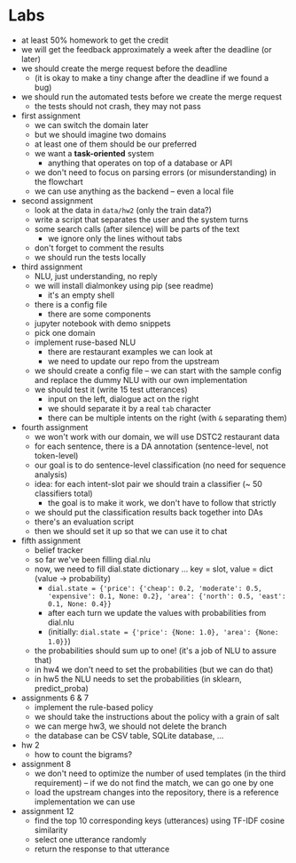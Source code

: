 # Labs

- at least 50% homework to get the credit
- we will get the feedback approximately a week after the deadline (or later)
- we should create the merge request before the deadline
	- (it is okay to make a tiny change after the deadline if we found a bug)
- we should run the automated tests before we create the merge request
	- the tests should not crash, they may not pass
- first assignment
	- we can switch the domain later
	- but we should imagine two domains
	- at least one of them should be our preferred
	- we want a **task-oriented** system
		- anything that operates on top of a database or API
	- we don't need to focus on parsing errors (or misunderstanding) in the flowchart
	- we can use anything as the backend – even a local file
- second assignment
	- look at the data in `data/hw2` (only the train data?)
	- write a script that separates the user and the system turns
	- some search calls (after silence) will be parts of the text
		- we ignore only the lines without tabs
	- don't forget to comment the results
	- we should run the tests locally
- third assignment
	- NLU, just understanding, no reply
	- we will install dialmonkey using pip (see readme)
		- it's an empty shell
	- there is a config file
		- there are some components
	- jupyter notebook with demo snippets
	- pick one domain
	- implement ruse-based NLU
		- there are restaurant examples we can look at
		- we need to update our repo from the upstream
	- we should create a config file – we can start with the sample config and replace the dummy NLU with our own implementation
	- we should test it (write 15 test utterances)
		- input on the left, dialogue act on the right
		- we should separate it by a real `tab` character
		- there can be multiple intents on the right (with `&` separating them)
- fourth assignment
	- we won't work with our domain, we will use DSTC2 restaurant data
	- for each sentence, there is a DA annotation (sentence-level, not token-level)
	- our goal is to do sentence-level classification (no need for sequence analysis)
	- idea: for each intent-slot pair we should train a classifier (~ 50 classifiers total)
		- the goal is to make it work, we don't have to follow that strictly
	- we should put the classification results back together into DAs
	- there's an evaluation script
	- then we should set it up so that we can use it to chat
- fifth assignment
	- belief tracker
	- so far we've been filling dial.nlu
	- now, we need to fill dial.state dictionary … key = slot, value = dict (value → probability)
		- `dial.state = {'price': {'cheap': 0.2, 'moderate': 0.5, 'expensive': 0.1, None: 0.2}, 'area': {'north': 0.5, 'east': 0.1, None: 0.4}}`
		- after each turn we update the values with probabilities from dial.nlu
		- (initially: `dial.state = {'price': {None: 1.0}, 'area': {None: 1.0}}`)
	- the probabilities should sum up to one! (it's a job of NLU to assure that)
	- in hw4 we don't need to set the probabilities (but we can do that)
	- in hw5 the NLU needs to set the probabilities (in sklearn, predict_proba)
- assignments 6 & 7
	- implement the rule-based policy
	- we should take the instructions about the policy with a grain of salt
	- we can merge hw3, we should not delete the branch
	- the database can be CSV table, SQLite database, …
- hw 2
	- how to count the bigrams?
- assignment 8
	- we don't need to optimize the number of used templates (in the third requirement) – if we do not find the match, we can go one by one
	- load the upstream changes into the repository, there is a reference implementation we can use
- assignment 12
	- find the top 10 corresponding keys (utterances) using TF-IDF cosine similarity
	- select one utterance randomly
	- return the response to that utterance
